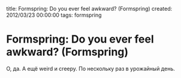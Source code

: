 title: Formspring: Do you ever feel awkward? (Formspring)
created: 2012/03/23 00:00:00
tags: formspring

# Formspring: Do you ever feel awkward? (Formspring)

О, да. А ещё weird и creepy. По нескольку раз в урожайный день.